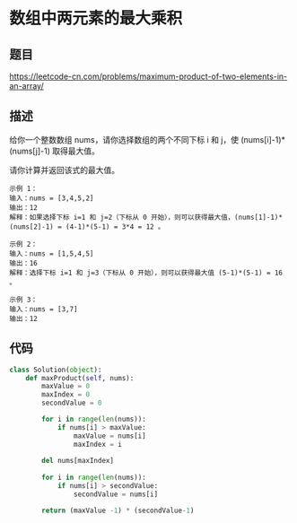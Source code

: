 # 数组中两元素的最大乘积

## 题目

https://leetcode-cn.com/problems/maximum-product-of-two-elements-in-an-array/

## 描述

给你一个整数数组 nums，请你选择数组的两个不同下标 i 和 j，使 (nums[i]-1)*(nums[j]-1) 取得最大值。

请你计算并返回该式的最大值。

```
示例 1：
输入：nums = [3,4,5,2]
输出：12 
解释：如果选择下标 i=1 和 j=2（下标从 0 开始），则可以获得最大值，(nums[1]-1)*(nums[2]-1) = (4-1)*(5-1) = 3*4 = 12 。 

示例 2：
输入：nums = [1,5,4,5]
输出：16
解释：选择下标 i=1 和 j=3（下标从 0 开始），则可以获得最大值 (5-1)*(5-1) = 16 。

示例 3：
输入：nums = [3,7]
输出：12
```

## 代码

```python
class Solution(object):
    def maxProduct(self, nums):
        maxValue = 0
        maxIndex = 0
        secondValue = 0

        for i in range(len(nums)):
            if nums[i] > maxValue:
                maxValue = nums[i]
                maxIndex = i
        
        del nums[maxIndex]
        
        for i in range(len(nums)):
            if nums[i] > secondValue:
                secondValue = nums[i]

        return (maxValue -1) * (secondValue-1)
```


